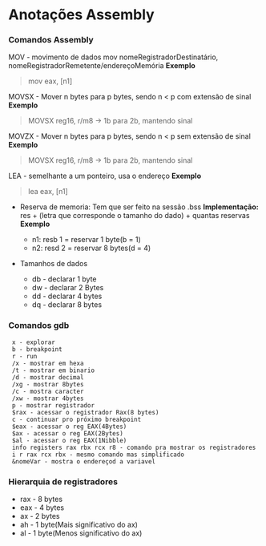 # Anotações Assembly

### Comandos Assembly
MOV - movimento de dados 
mov nomeRegistradorDestinatário, nomeRegistradorRemetente/endereçoMemória
    **Exemplo**
> mov eax, [n1]

MOVSX - Mover n bytes para p bytes, sendo n < p com extensão de sinal
**Exemplo**
> MOVSX reg16, r/m8 -> 1b para 2b, mantendo sinal 

MOVZX - Mover n bytes para p bytes, sendo n < p sem extensão de sinal
**Exemplo**
> MOVSX reg16, r/m8 -> 1b para 2b, mantendo sinal 

LEA - semelhante a um ponteiro, usa o endereço
**Exemplo**
> lea eax, [n1]

- Reserva de memoria:
    Tem que ser feito na sessão .bss
    **Implementação:**
res + (letra que corresponde o tamanho do dado) + quantas reservas
**Exemplo**
    * n1: resb 1 = reservar 1 byte(b = 1)
    * n2: resd 2 = reservar 8 bytes(d = 4)

- Tamanhos de dados
     * db - declarar 1 byte
     * dw - declarar 2 Bytes
     * dd - declarar 4 bytes
     * dq - declarar 8 bytes
  
    

### Comandos gdb
     x - explorar
     b - breakpoint
     r - run
     /x - mostrar em hexa
     /t - mostrar em binario
     /d - mostrar decimal
     /xg - mostrar 8bytes
     /c - mostra caracter
     /xw - mostrar 4bytes
     p - mostrar registrador
     $rax - acessar o registrador Rax(8 bytes)
     c - continuar pro próximo breakpoint
     $eax - acessar o reg EAX(4Bytes)
     $ax - acessar o reg EAX(2Bytes)
     $al - acessar o reg EAX(1Nibble)
     info registers rax rbx rcx r8 - comando pra mostrar os registradores
     i r rax rcx rbx - mesmo comando mas simplificado
     &nomeVar - mostra o endereçod a variavel

### Hierarquia de registradores
* rax - 8 bytes
* eax - 4 bytes
* ax - 2 bytes
* ah - 1 byte(Mais significativo do ax)
* al - 1 byte(Menos significativo do ax)